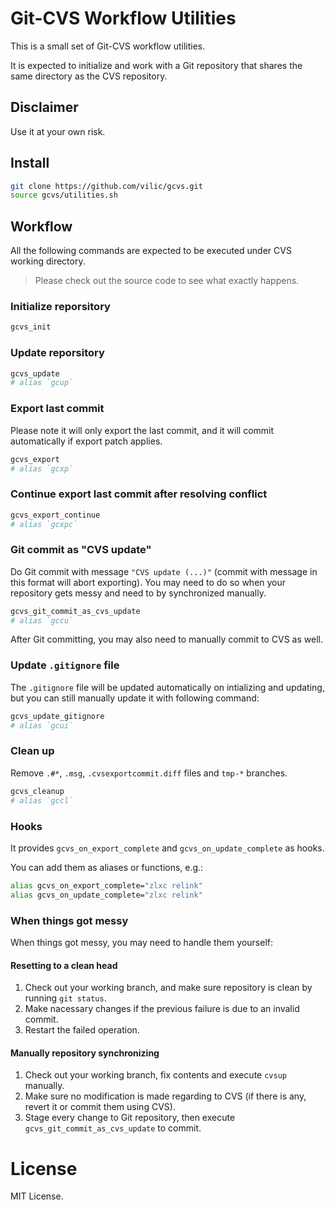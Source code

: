 # Git-CVS Workflow Utilities

This is a small set of Git-CVS workflow utilities.

It is expected to initialize and work with a Git repository that shares the
same directory as the CVS repository.

## Disclaimer

Use it at your own risk.

## Install

```sh
git clone https://github.com/vilic/gcvs.git
source gcvs/utilities.sh
```

## Workflow

All the following commands are expected to be executed under CVS working
directory.

> Please check out the source code to see what exactly happens.

### Initialize reporsitory

```sh
gcvs_init
```

### Update reporsitory

```sh
gcvs_update
# alias `gcup`
```

### Export last commit

Please note it will only export the last commit, and it will commit
automatically if export patch applies.

```sh
gcvs_export
# alias `gcxp`
```

### Continue export last commit after resolving conflict

```sh
gcvs_export_continue
# alias `gcxpc`
```

### Git commit as "CVS update"

Do Git commit with message `"CVS update (...)"` (commit with message in this
format will abort exporting). You may need to do so when your repository gets
messy and need to by synchronized manually.

```sh
gcvs_git_commit_as_cvs_update
# alias `gccu`
```

After Git committing, you may also need to manually commit to CVS as well.

### Update `.gitignore` file

The `.gitignore` file will be updated automatically on intializing and
updating, but you can still manually update it with following command:

```sh
gcvs_update_gitignore
# alias `gcui`
```

### Clean up

Remove `.#*`, `.msg`, `.cvsexportcommit.diff` files and `tmp-*` branches.

```sh
gcvs_cleanup
# alias `gccl`
```

### Hooks

It provides `gcvs_on_export_complete` and `gcvs_on_update_complete` as hooks.

You can add them as aliases or functions, e.g.:

```sh
alias gcvs_on_export_complete="zlxc relink"
alias gcvs_on_update_complete="zlxc relink"
```

### When things got messy

When things got messy, you may need to handle them yourself:

#### Resetting to a clean head

1. Check out your working branch, and make sure repository is clean by running
   `git status`.
2. Make nacessary changes if the previous failure is due to an invalid commit.
3. Restart the failed operation.

#### Manually repository synchronizing

1. Check out your working branch, fix contents and execute `cvsup` manually.
2. Make sure no modification is made regarding to CVS (if there is any, revert
   it or commit them using CVS).
3. Stage every change to Git repository, then execute
   `gcvs_git_commit_as_cvs_update` to commit.

# License

MIT License.
